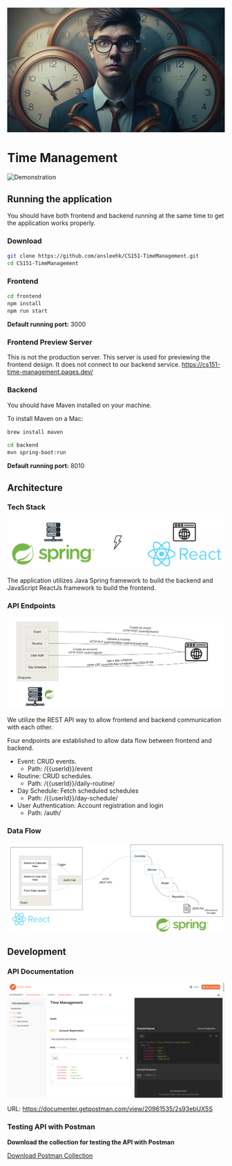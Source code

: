 ![Time Management Background Image](/proposal/img/time-management-bg.png)

# Time Management

![Demonstration](./proposal/img/demo.gif)


## Running the application
You should have both frontend and backend running at the same time to get the application works properly.

### Download
```zsh
git clone https://github.com/ansleehk/CS151-TimeManagement.git
cd CS151-TimeManagement
```

### Frontend
```zsh
cd frontend
npm install
npm run start
```

**Default running port:** 3000

### Frontend Preview Server

This is not the production server. This server is used for previewing the frontend design. It does not connect to our backend service.
https://cs151-time-management.pages.dev/

### Backend

You should have Maven installed on your machine.

To install Maven on a Mac:
```zsh
brew install maven
```

```zsh
cd backend
mvn spring-boot:run
```


**Default running port:** 8010

## Architecture

### Tech Stack
![Tech Stack](./proposal/img/stack.png)

The application utilizes Java Spring framework to build the backend and JavaScript ReactJs framework to build the frontend.

### API Endpoints
![API Endpoints](./proposal/img/api-endpoints.png)

We utilize the REST API way to allow frontend and backend communication with each other.

Four endpoints are established to allow data flow between frontend and backend.
- Event: CRUD events.
    - Path: /{{userId}}/event
- Routine: CRUD schedules.
    - Path: /{{userId}}/daily-routine/
- Day Schedule: Fetch scheduled schedules
    - Path: /{{userId}}/day-schedule/
- User Authentication: Account registration and login
    - Path: /auth/

### Data Flow
![General Data Flow](./proposal/img/data-flow.png)

## Development

### API Documentation

![Postman](./proposal/img/postman.png)

URL: https://documenter.getpostman.com/view/20961535/2s93ebUX5S

### Testing API with Postman

**Download the collection for testing the API with Postman**

[Download Postman Collection](/proposal/api/Time%20Management.postman_collection.json)

